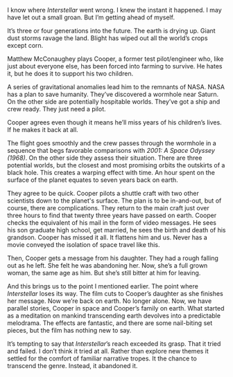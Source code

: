 I know where _Interstellar_ went wrong. I knew the instant it happened. I may have let out a small groan. But I’m getting ahead of myself.

It’s three or four generations into the future. The earth is drying up. Giant dust storms ravage the land. Blight has wiped out all the world’s crops except corn. 

Matthew McConaughey plays Cooper, a former test pilot/engineer who, like just about everyone else, has been forced into farming to survive. He hates it, but he does it to support his two children. 

A series of gravitational anomalies lead him to the remnants of NASA. NASA has a plan to save humanity. They’ve discovered a wormhole near Saturn. On the other side are potentially hospitable worlds. They’ve got a ship and crew ready. They just need a pilot.

Cooper agrees even though it means he’ll miss years of his children’s lives. If he makes it back at all.

The flight goes smoothly and the crew passes through the wormhole in a sequence that begs favorable comparisons with _2001: A Space Odyssey (1968)_. On the other side they assess their situation. There are three potential worlds, but the closest and most promising orbits the outskirts of a black hole. This creates a warping effect with time. An hour spent on the surface of the planet equates to seven years back on earth. 

They agree to be quick. Cooper pilots a shuttle craft with two other scientists down to the planet's surface. The plan is to be in-and-out, but of course, there are complications. They return to the main craft just over three hours to find that twenty three years have passed on earth. Cooper checks the equivalent of his mail in the form of video messages. He sees his son graduate high school, get married, he sees the birth and death of his grandson. Cooper has missed it all. It flattens him and us. Never has a movie conveyed the isolation of space travel like this. 

Then, Cooper gets a message from his daughter. They had a rough falling out as he left. She felt he was abandoning her. Now, she’s a full grown woman, the same age as him. But she’s still bitter at him for leaving. 

And this brings us to the point I mentioned earlier. The point where _Interstellar_ loses its way. The film cuts to Cooper’s daughter as she finishes her message. Now we’re back on earth. No longer alone. Now, we have parallel stories, Cooper in space and Cooper’s family on earth. What started as a meditation on mankind transcending earth devolves into a predictable melodrama. The effects are fantastic, and there are some nail-biting set pieces, but the film has nothing new to say.

It’s tempting to say that _Interstellar_’s reach exceeded its grasp. That it tried and failed. I don’t think it tried at all. Rather than explore new themes it settled for the comfort of familiar narrative tropes. It the chance to transcend the genre. Instead, it abandoned it. 
